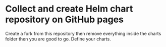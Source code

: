# Collect and create Helm chart repository on GitHub pages

Create a fork from this repository then remove everything inside the charts folder then you are good to go. Define your charts.
